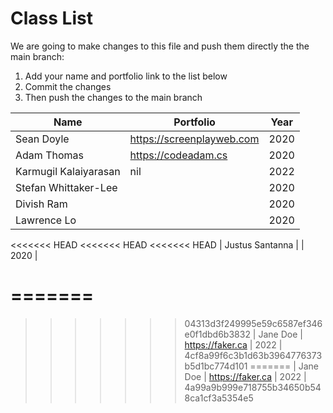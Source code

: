 # Class List

We are going to make changes to this file and push them directly the the main branch:

1. Add your name and portfolio link to the list below
2. Commit the changes
3. Then push the changes to the main branch

| Name                           | Portfolio                                                    | Year       |
| ------------------------------ | ------------------------------------------------------------ | ---------- |
| Sean Doyle                     | https://screenplayweb.com                                    | 2020       |
| Adam Thomas                    | https://codeadam.cs                                          | 2020       |
| Karmugil Kalaiyarasan          | nil                                                          | 2022       |
| Stefan Whittaker-Lee           |                                                              | 2020       |
| Divish Ram                     |                                                              | 2020       |
| Lawrence Lo                    |                                                              | 2020       |
<<<<<<< HEAD
<<<<<<< HEAD
<<<<<<< HEAD
| Justus Santanna                |                                                              | 2020       |

=======
=======
>>>>>>> 04313d3f249995e59c6587ef346e0f1dbd6b3832
| Jane Doe | https://faker.ca | 2022 |
>>>>>>> 4cf8a99f6c3b1d63b3964776373b5d1bc774d101
=======
| Jane Doe                       | https://faker.ca                                             | 2022       |
>>>>>>> 4a99a9b999e718755b34650b548ca1cf3a5354e5
